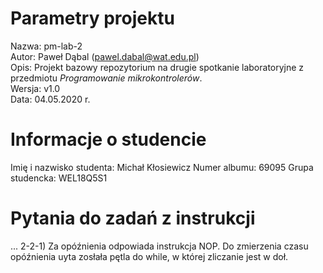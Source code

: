 # Parametry projektu

Nazwa: pm-lab-2  
Autor: Paweł Dąbal (pawel.dabal@wat.edu.pl)  
Opis: Projekt bazowy repozytorium na drugie spotkanie laboratoryjne z przedmiotu _Programowanie mikrokontrolerów_.  
Wersja: v1.0  
Data: 04.05.2020 r.

# Informacje o studencie

Imię i nazwisko studenta: Michał Kłosiewicz 
Numer albumu: 69095
Grupa studencka: WEL18Q5S1

# Pytania do zadań z instrukcji
...
2-2-1) Za opóźnienia odpowiada instrukcja NOP. Do zmierzenia czasu opóźnienia uyta zosłała pętla do while, w której zliczanie jest w doł.